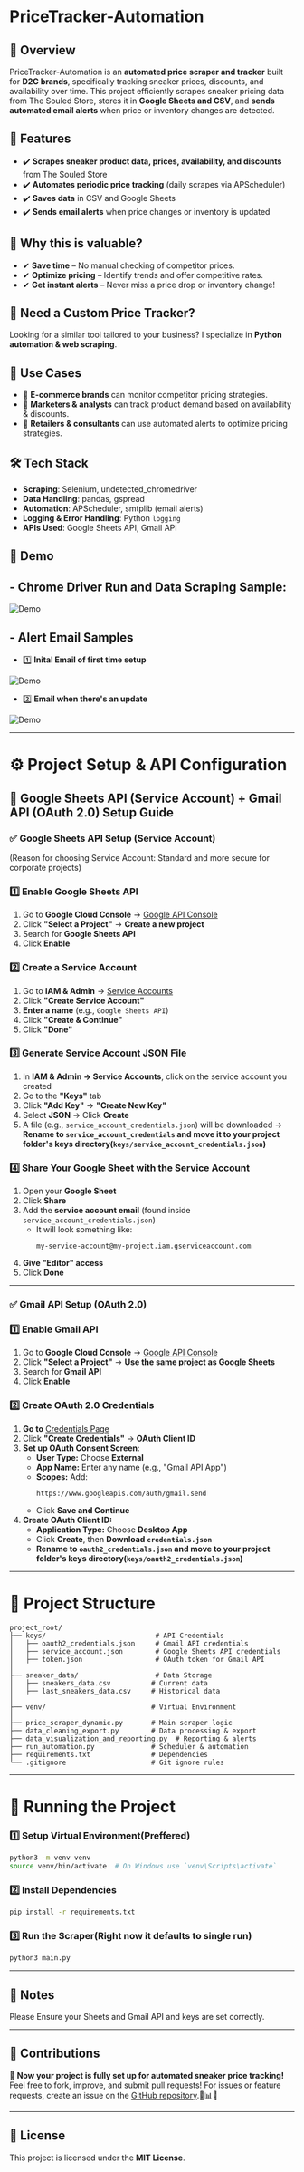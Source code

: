 # **PriceTracker-Automation**

## 🚀 Overview
PriceTracker-Automation is an **automated price scraper and tracker** built for **D2C brands**, specifically tracking sneaker prices, discounts, and availability over time. This project efficiently scrapes sneaker pricing data from The Souled Store, stores it in **Google Sheets and CSV**, and **sends automated email alerts** when price or inventory changes are detected.

## 🌟 Features
- ✔️ **Scrapes sneaker product data, prices, availability, and discounts** from The Souled Store  
- ✔️ **Automates periodic price tracking** (daily scrapes via APScheduler)  
- ✔️ **Saves data** in CSV and Google Sheets  
- ✔️ **Sends email alerts** when price changes or inventory is updated  

## 📌 **Why this is valuable?**  
- ✔ **Save time** – No manual checking of competitor prices.  
- ✔ **Optimize pricing** – Identify trends and offer competitive rates.  
- ✔ **Get instant alerts** – Never miss a price drop or inventory change!  

## 💼 Need a Custom Price Tracker?  
Looking for a similar tool tailored to your business? I specialize in **Python automation & web scraping**.  

## 🎯 Use Cases
- 🔹 **E-commerce brands** can monitor competitor pricing strategies.  
- 🔹 **Marketers & analysts** can track product demand based on availability & discounts.  
- 🔹 **Retailers & consultants** can use automated alerts to optimize pricing strategies.  

## 🛠️ Tech Stack
- **Scraping**: Selenium, undetected_chromedriver  
- **Data Handling**: pandas, gspread  
- **Automation**: APScheduler, smtplib (email alerts)  
- **Logging & Error Handling**: Python `logging`  
- **APIs Used**: Google Sheets API, Gmail API  

## 📸 Demo
## - **Chrome Driver Run and Data Scraping Sample**:
![Demo](sample_run/screen_capture.gif)  

## - **Alert Email Samples**

- 1️⃣ **Inital Email of first time setup**

![Demo](sample_run/initial_email.png)  

- 2️⃣ **Email when there's an update**

![Demo](sample_run/update_email.png)  

---

# ⚙️ **Project Setup & API Configuration**

## 🚀 **Google Sheets API (Service Account) + Gmail API (OAuth 2.0) Setup Guide**

### ✅ **Google Sheets API Setup (Service Account)**
(Reason for choosing Service Account: Standard and more secure for corporate projects)

### 1️⃣ **Enable Google Sheets API**
1. Go to **Google Cloud Console** → [Google API Console](https://console.cloud.google.com/)  
2. Click **"Select a Project"** → **Create a new project**  
3. Search for **Google Sheets API**  
4. Click **Enable**  

### 2️⃣ **Create a Service Account**
1. Go to **IAM & Admin** → [Service Accounts](https://console.cloud.google.com/iam-admin/serviceaccounts)  
2. Click **"Create Service Account"**  
3. **Enter a name** (e.g., `Google Sheets API`)  
4. Click **"Create & Continue"**  
5. Click **"Done"**  

### 3️⃣ **Generate Service Account JSON File**
1. In **IAM & Admin → Service Accounts**, click on the service account you created  
2. Go to the **"Keys"** tab  
3. Click **"Add Key"** → **"Create New Key"**  
4. Select **JSON** → Click **Create**  
5. A file (e.g., `service_account_credentials.json`) will be downloaded → **Rename to `service_account_credentials` and move it to your project folder's keys directory(`keys/service_account_credentials.json`)**  

### 4️⃣ **Share Your Google Sheet with the Service Account**
1. Open your **Google Sheet**  
2. Click **Share**  
3. Add the **service account email** (found inside `service_account_credentials.json`)  
   - It will look something like:
     ```
     my-service-account@my-project.iam.gserviceaccount.com
     ```
4. **Give "Editor" access**  
5. Click **Done**  

---

### ✅ **Gmail API Setup (OAuth 2.0)**

### 1️⃣ **Enable Gmail API**
1. Go to **Google Cloud Console** → [Google API Console](https://console.cloud.google.com/)  
2. Click **"Select a Project"** → **Use the same project as Google Sheets**  
3. Search for **Gmail API**  
4. Click **Enable**  

### 2️⃣ **Create OAuth 2.0 Credentials**
1. **Go to** [Credentials Page](https://console.cloud.google.com/apis/credentials)  
2. Click **"Create Credentials"** → **OAuth Client ID**  
3. **Set up OAuth Consent Screen**:  
   - **User Type:** Choose **External**  
   - **App Name:** Enter any name (e.g., "Gmail API App")  
   - **Scopes:** Add:
     ```
     https://www.googleapis.com/auth/gmail.send
     ```
   - Click **Save and Continue**  
4. **Create OAuth Client ID:**  
   - **Application Type:** Choose **Desktop App**  
   - Click **Create**, then **Download `credentials.json`**  
   - **Rename to `oauth2_credentials.json` and move to your project folder's keys directory(`keys/oauth2_credentials.json`)**  

---

# 📂 **Project Structure**
```
project_root/
├── keys/                           # API Credentials
│   ├── oauth2_credentials.json     # Gmail API credentials  
│   ├── service_account.json        # Google Sheets API credentials
│   ├── token.json                  # OAuth token for Gmail API
│
├── sneaker_data/                   # Data Storage
│   ├── sneakers_data.csv          # Current data
│   ├── last_sneakers_data.csv     # Historical data
│
├── venv/                          # Virtual Environment
│
├── price_scraper_dynamic.py       # Main scraper logic
├── data_cleaning_export.py        # Data processing & export
├── data_visualization_and_reporting.py  # Reporting & alerts
├── run_automation.py              # Scheduler & automation
├── requirements.txt               # Dependencies
└── .gitignore                     # Git ignore rules
```

---

# 🏁 **Running the Project**

### 1️⃣ **Setup Virtual Environment(Preffered)**
```bash
python3 -m venv venv
source venv/bin/activate  # On Windows use `venv\Scripts\activate`
```

### 2️⃣ **Install Dependencies**
```bash
pip install -r requirements.txt
```

### 3️⃣ **Run the Scraper(Right now it defaults to single run)**
```bash
python3 main.py
```

---

## 🚨 Notes
Please Ensure your Sheets and Gmail API and keys are set correctly.

---

## 🌟 Contributions
🚀 **Now your project is fully set up for automated sneaker price tracking!**  
Feel free to fork, improve, and submit pull requests! For issues or feature requests, create an issue on the [GitHub repository](#).🚀📊📩

---

## 📜 License
This project is licensed under the **MIT License**.
